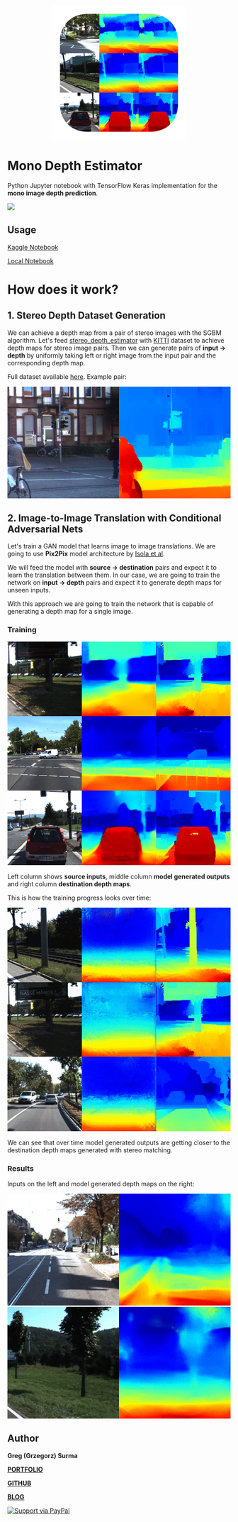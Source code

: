 <h3 align="center">
  <img src="assets/mono_depth_estimator_icon_web.png" width="300">
</h3>

# Mono Depth Estimator

Python Jupyter notebook with TensorFlow Keras implementation for the **mono image depth prediction**.

<img src="assets/result3.gif">

## Usage
 
[Kaggle Notebook](https://www.kaggle.com/greg115/pix2pix-depth-estimation)

[Local Notebook](Pix2Pix-DepthEstimation.ipynb)


# How does it work?

## 1. Stereo Depth Dataset Generation

We can achieve a depth map from a pair of stereo images with the SGBM algorithm. Let's feed [stereo\_depth\_estimator](https://github.com/gsurma/stereo_depth_estimator) with [KITTI](http://www.cvlibs.net/datasets/kitti/) dataset to achieve depth maps for stereo image pairs. Then we can generate pairs of **input -> depth** by uniformly taking left or right image from the input pair and the corresponding depth map.

Full dataset available [here](https://www.kaggle.com/greg115/pix2pix-depth). Example pair:

<img src="assets/input_depth.png">


## 2. Image-to-Image Translation with Conditional Adversarial Nets

Let's train a GAN model that learns image to image translations. We are going to use **Pix2Pix** model architecture by [Isola et al](https://phillipi.github.io/pix2pix/).

We will feed the model with **source -> destination** pairs and expect it to learn the translation between them. In our case, we are going to train the network on **input -> depth** pairs and expect it to generate depth maps for unseen inputs. 

With this approach we are going to train the network that is capable of generating a depth map for a single image.

### Training


<img src="assets/training_example.png" >

Left column shows **source inputs**, middle column **model generated outputs** and right column **destination depth maps**. 


This is how the training progress looks over time:


<img src="assets/training.gif">

We can see that over time model generated outputs are getting closer to the destination depth maps generated with stereo matching.

### Results

Inputs on the left and model generated depth maps on the right:

<img src="assets/result1.gif">
<img src="assets/result2.gif">


## Author

**Greg (Grzegorz) Surma**

[**PORTFOLIO**](https://gsurma.github.io)

[**GITHUB**](https://github.com/gsurma)

[**BLOG**](https://medium.com/@gsurma)

<a href="https://www.paypal.com/paypalme2/grzegorzsurma115">
  <img alt="Support via PayPal" src="https://cdn.rawgit.com/twolfson/paypal-github-button/1.0.0/dist/button.svg"/>
</a>

